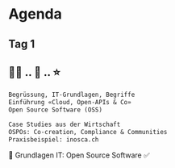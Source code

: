 # Agenda
Tag 1
--
## 🧑‍🏫 .. 🤔 .. ⭐

```md [1-3|5-8|]
Begrüssung, IT-Grundlagen, Begriffe
Einführung «Cloud, Open-APIs & Co»
Open Source Software (OSS)

Case Studies aus der Wirtschaft
OSPOs: Co-creation, Compliance & Communities
Praxisbeispiel: inosca.ch
```

🎯 Grundlagen IT: Open Source Software ✅